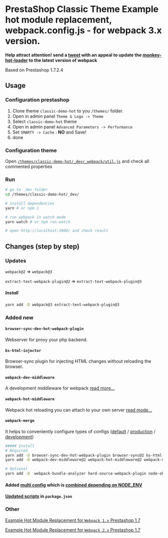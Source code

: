 # PrestaShop Classic Theme Example hot module replacement, webpack.config.js - for webpack 3.x version.

**Help attract attention! send a [tweet](https://twitter.com/jlongster) with an appeal to update the [monkey-hot-loader](https://github.com/jlongster/monkey-hot-loader) to the latest version of webpack**

Based on Prestashop 1.7.2.4

## Usage

### Configuration prestashop

1. Clone theme `classic-demo-hot` to you `/themes/` folder.
2. Open in admin panel `Theme & Logo -> Theme`
3. Select `classic-demo-hot` theme
4. Open in admin panel `Advanced Parameters -> Performance`
5. Set `SMARTY -> Cache` : **NO** and Save!
6. done

### Configuration theme

Open [`/themes/classic-demo-hot/_dev/_webpack/util.js`](https://github.com/retyui/prestashop-1.7-webpack-3-hot-module-replacement/blob/master/themes/classic-demo-hot/_dev/_webpack/util.js) and check all commented properties

### Run

```bash
# go to _dev folder
cd /themes/classic-demo-hot/_dev/

# install dependencies
yarn # or npm i

# run webpack in watch mode
yarn watch # or npm run watch

# open http://localhost:3000/ and check result
```

## Changes (step by step)

### Updates

`webpack@2` => `webpack@3`

`extract-text-webpack-plugin@2` => `extract-text-webpack-plugin@3`

##### Install

```bash
yarn add -D webpack@3 extract-text-webpack-plugin@3
```

### Added new

#### `browser-sync-dev-hot-webpack-plugin`

Webserver for proxy your php backend.

#### `bs-html-injector`

Browser-sync plugin for injecting HTML changes without reloading the browser.

#### `webpack-dev-middleware`

A development middleware for webpack [read more...](https://github.com/webpack/webpack-dev-middleware)

#### `webpack-hot-middleware`

Webpack hot reloading you can attach to your own server [read mode...](https://github.com/glenjamin/webpack-hot-middleware)

#### `webpack-merge`

It helps to conveniently configure types of configs ([default](https://github.com/retyui/prestashop-1.7-webpack-3-hot-module-replacement/blob/master/themes/classic-demo-hot/_dev/_webpack/webpack.default.js) / [production](https://github.com/retyui/prestashop-1.7-webpack-3-hot-module-replacement/blob/master/themes/classic-demo-hot/_dev/_webpack/webpack.development.js) / [development](https://github.com/retyui/prestashop-1.7-webpack-3-hot-module-replacement/blob/master/themes/classic-demo-hot/_dev/_webpack/webpack.production.js))

```bash
##### Install
# Required
yarn add -D browser-sync-dev-hot-webpack-plugin browser-sync@2 bs-html-injector@3
yarn add -D webpack-dev-middleware@2 webpack-hot-middleware@2 webpack-merge cross-env

# Optional
yarn add -D  webpack-bundle-analyzer hard-source-webpack-plugin node-object-hash del
```

#### Added [multi config](https://github.com/retyui/prestashop-1.7-webpack-3-hot-module-replacement/tree/master/themes/classic-demo-hot/_dev/_webpack) which is [combined depending on NODE_ENV](https://github.com/retyui/prestashop-1.7-webpack-3-hot-module-replacement/blob/master/themes/classic-demo-hot/_dev/webpack.config.js)

#### [Updated scripts](https://github.com/retyui/prestashop-1.7-webpack-3-hot-module-replacement/blob/master/themes/classic-demo-hot/_dev/package.json#L7-L8) in `package.json`

### Other

[Example Hot Module Replacement for `Webpack 1.x` Prestashop 1.7](https://github.com/retyui/prestashop-1.7-webpack-hot-module-replacement)

[Example Hot Module Replacement for `Webpack 2.x` Prestashop 1.7](https://github.com/retyui/prestashop-1.7-webpack-2-hot-module-replacement)
